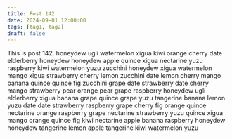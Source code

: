 ```yaml
---
title: Post 142
date: 2024-09-01 12:00:00
tags: [tag1, tag2]
draft: false
---
```

This is post 142.
honeydew
ugli
watermelon
xigua
kiwi
orange
cherry
date
elderberry
honeydew
honeydew
apple
quince
xigua
nectarine
yuzu
raspberry
kiwi
watermelon
yuzu
zucchini
honeydew
xigua
watermelon
mango
xigua
strawberry
cherry
lemon
zucchini
date
lemon
cherry
mango
banana
quince
quince
fig
zucchini
grape
date
strawberry
date
cherry
mango
strawberry
pear
orange
pear
grape
raspberry
honeydew
ugli
elderberry
xigua
banana
grape
quince
grape
yuzu
tangerine
banana
lemon
yuzu
date
date
strawberry
raspberry
grape
cherry
fig
orange
quince
nectarine
orange
raspberry
grape
nectarine
strawberry
yuzu
quince
xigua
mango
orange
quince
fig
kiwi
nectarine
apple
banana
raspberry
honeydew
honeydew
tangerine
lemon
apple
tangerine
kiwi
watermelon
yuzu
